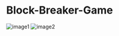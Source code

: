 # Block-Breaker-Game

![image1](https://user-images.githubusercontent.com/38671514/53992857-85c79600-4136-11e9-9b62-2dac20c2ecbd.png)
![image2](https://user-images.githubusercontent.com/38671514/53992859-87915980-4136-11e9-8464-f628cf7b4ae4.png)
